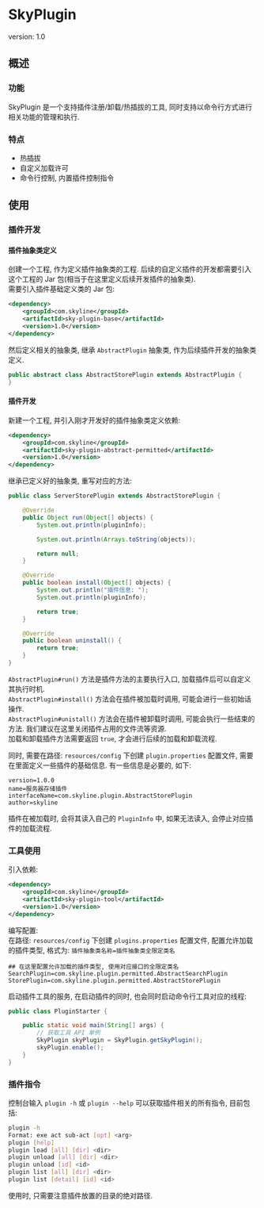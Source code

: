# SkyPlugin
version: 1.0

## 概述
### 功能
SkyPlugin 是一个支持插件注册/卸载/热插拔的工具, 同时支持以命令行方式进行相关功能的管理和执行.  

### 特点
- 热插拔
- 自定义加载许可
- 命令行控制, 内置插件控制指令

## 使用
### 插件开发
#### 插件抽象类定义
创建一个工程, 作为定义插件抽象类的工程. 后续的自定义插件的开发都需要引入这个工程的 Jar 包(相当于在这里定义后续开发插件的抽象类).  
需要引入插件基础定义类的 Jar 包:  
```xml
<dependency>
    <groupId>com.skyline</groupId>
    <artifactId>sky-plugin-base</artifactId>
    <version>1.0</version>
</dependency>
```
然后定义相关的抽象类, 继承 `AbstractPlugin` 抽象类, 作为后续插件开发的抽象类定义.  
```java
public abstract class AbstractStorePlugin extends AbstractPlugin {
}
```

#### 插件开发
新建一个工程, 并引入刚才开发好的插件抽象类定义依赖:  
```xml
<dependency>
    <groupId>com.skyline</groupId>
    <artifactId>sky-plugin-abstract-permitted</artifactId>
    <version>1.0</version>
</dependency>
```
继承已定义好的抽象类, 重写对应的方法:  
```java
public class ServerStorePlugin extends AbstractStorePlugin {

    @Override
    public Object run(Object[] objects) {
        System.out.println(pluginInfo);

        System.out.println(Arrays.toString(objects));

        return null;
    }

    @Override
    public boolean install(Object[] objects) {
        System.out.println("插件信息: ");
        System.out.println(pluginInfo);

        return true;
    }

    @Override
    public boolean uninstall() {
        return true;
    }
}
```
`AbstractPlugin#run()` 方法是插件方法的主要执行入口, 加载插件后可以自定义其执行时机.  
`AbstractPlugin#install()` 方法会在插件被加载时调用, 可能会进行一些初始话操作.  
`AbstractPlugin#unistall()` 方法会在插件被卸载时调用, 可能会执行一些结束的方法. 我们建议在这里关闭插件占用的文件流等资源.  
加载和卸载插件方法需要返回 `true`, 才会进行后续的加载和卸载流程.  

同时, 需要在路径: `resources/config` 下创建 `plugin.properties` 配置文件, 需要在里面定义一些插件的基础信息. 有一些信息是必要的, 如下:  
```properties
version=1.0.0
name=服务器存储插件
interfaceName=com.skyline.plugin.AbstractStorePlugin
author=skyline
```
插件在被加载时, 会将其读入自己的 `PluginInfo` 中, 如果无法读入, 会停止对应插件的加载流程.

### 工具使用
引入依赖:  
```xml
<dependency>
    <groupId>com.skyline</groupId>
    <artifactId>sky-plugin-tool</artifactId>
    <version>1.0</version>
</dependency>
```
编写配置:  
在路径: `resources/config` 下创建 `plugins.properties` 配置文件, 配置允许加载的插件类型, 格式为: `插件抽象类名称=插件抽象类全限定类名`  
```properties
## 在这里配置允许加载的插件类型, 使用对应接口的全限定类名
SearchPlugin=com.skyline.plugin.permitted.AbstractSearchPlugin
StorePlugin=com.skyline.plugin.permitted.AbstractStorePlugin
```
启动插件工具的服务, 在启动插件的同时, 也会同时启动命令行工具对应的线程:  
```java
public class PluginStarter {

    public static void main(String[] args) {
        // 获取工具 API 单例
        SkyPlugin skyPlugin = SkyPlugin.getSkyPlugin();
        skyPlugin.enable();
    }
}
```

### 插件指令
控制台输入 `plugin -h` 或 `plugin --help` 可以获取插件相关的所有指令, 目前包括:  
```bash
plugin -h
Format: exe act sub-act [opt] <arg>
plugin [help]
plugin load [all] [dir] <dir>
plugin unload [all] [dir] <dir>
plugin unload [id] <id>
plugin list [all] [dir] <dir>
plugin list [detail] [id] <id>
```
使用时, 只需要注意插件放置的目录的绝对路径.